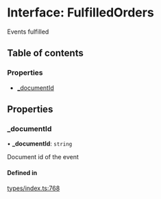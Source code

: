 # Interface: FulfilledOrders

Events fulfilled

## Table of contents

### Properties

- [\_documentId](FulfilledOrders.md#_documentid)

## Properties

### \_documentId

• **\_documentId**: `string`

Document id of the event

#### Defined in

[types/index.ts:768](https://github.com/nevermined-io/react-components/blob/f13a3b1/catalog/src/types/index.ts#L768)
